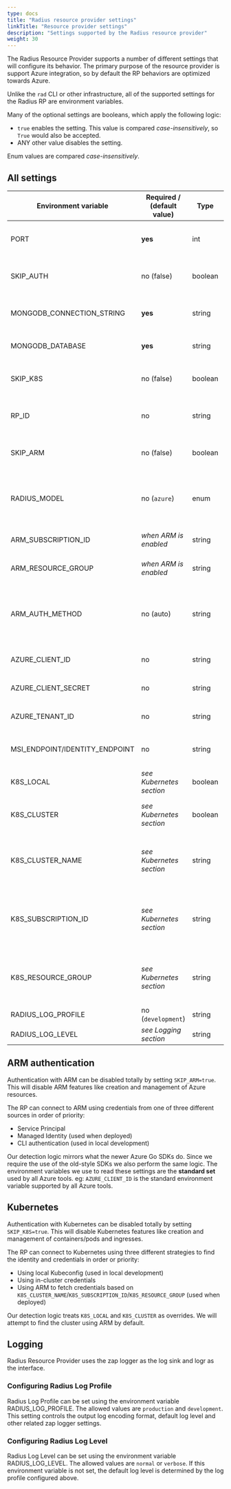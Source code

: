 ```yaml
---
type: docs
title: "Radius resource provider settings"
linkTitle: "Resource provider settings"
description: "Settings supported by the Radius resource provider"
weight: 30
---
```


The Radius Resource Provider supports a number of different settings that will configure its behavior. The primary purpose of the resource provider is support Azure integration, so by default the RP behaviors are optimized towards Azure.

Unlike the `rad` CLI or other infrastructure, all of the supported settings for the Radius RP are environment variables.

Many of the optional settings are booleans, which apply the following logic:

- `true` enables the setting. This value is compared *case-insensitively*, so `True` would also be accepted.
- ANY other value disables the setting. 

Enum values are compared *case-insensitively*.

## All settings

| Environment variable           | Required / (default value) | Type    | Description                                                                                                                                  |
| ------------------------------ | -------------------------- | ------- | -------------------------------------------------------------------------------------------------------------------------------------------- |
| PORT                           | **yes**                    | int     | Configures the HTTP listening port of the RP. Must be a valid port number.                                                                   |
| SKIP_AUTH                      | no (false)                 | boolean | Optionally skip authentication checks for inbound HTTP requests to the RP.                                                                   |
| MONGODB_CONNECTION_STRING      | **yes**                    | string  | Configures the connection string of the MongoDB database used to store resources.                                                            |
| MONGODB_DATABASE               | **yes**                    | string  | Configures the name of the MongoDB database used to store resources.                                                                         |
| SKIP_K8S                       | no (false)                 | boolean | Optionally skip connecting to Kubernetes. This means that Kubernetes resources will not be supported.   
| RP_ID                          | no                         | string | Optionally specify a unique identifier for the RP instance which will be used for logging.
| SKIP_ARM                       | no (false)                 | boolean | Optionally skip connecting to ARM. This means that Azure resources will not be supported.                                                    |
| RADIUS_MODEL                   | no (`azure`)               | enum    | Configures the application model to use. This defines the set of support components and output resources. Supported values: `azure`, `k8s`.  |
| ARM_SUBSCRIPTION_ID            | *when ARM is enabled*      | string  | Configures the subscription id used for ARM operations.                                                                                      |
| ARM_RESOURCE_GROUP             | *when ARM is enabled*      | string  | Configures the resource group used for ARM operations.                                                                                       |
| ARM_AUTH_METHOD                | no (auto)                  | string  | Configures explicitly which type of credentials the RP will use for ARM (Managed,ServicePrincipal, Cli). By default the RP will autodetect the credential type |
| AZURE_CLIENT_ID                | no                         | string  | Configures the client id of a service principal for ARM authentication.                                                                      |
| AZURE_CLIENT_SECRET            | no                         | string  | Configures the client secret of a service principal for ARM authentication.                                                                  |
| AZURE_TENANT_ID                | no                         | string  | Configures the AAD tenant of a service principal for ARM authentication.                                                                     |
| MSI_ENDPOINT/IDENTITY_ENDPOINT | no                         | string  | Used to detect whether the RP should use managed identity for ARM authentication.                                                            |
| K8S_LOCAL                      | *see Kubernetes section*   | boolean | Configures the Kubernetes connection to use the local Kubernetes context.                                                                    |
| K8S_CLUSTER                    | *see Kubernetes section*   | boolean | Configures the Kubernetes connection to use the Kubernetes in-cluster config.                                                                |
| K8S_CLUSTER_NAME               | *see Kubernetes section*   | string  | Configures the resource name of an AKS cluster. Used to identify and connect to the Kubernetes cluster by retrieving credentials from ARM.   |
| K8S_SUBSCRIPTION_ID            | *see Kubernetes section*   | string  | Configures the subscription id of an AKS cluster. Used to identify and connect to the Kubernetes cluster by retrieving credentials from ARM. |
| K8S_RESOURCE_GROUP             | *see Kubernetes section*   | string  | Configures the resource group of an AKS cluster. Used to identify and connect to the Kubernetes cluster by retrieving credentials from ARM.  |
| RADIUS_LOG_PROFILE                 | no (`development`)   | string  | Configures the log profile for Radius |
| RADIUS_LOG_LEVEL                   | *see Logging section*   | string  | Configures the log level for Radius |

## ARM authentication

Authentication with ARM can be disabled totally by setting `SKIP_ARM=true`. This will disable ARM features like creation and management of Azure resources.

The RP can connect to ARM using credentials from one of three different sources in order of priority:

- Service Principal
- Managed Identity (used when deployed)
- CLI authentication (used in local development)

Our detection logic mirrors what the newer Azure Go SDKs do. Since we require the use of the old-style SDKs we also perform the same logic. The environment variables we use to read these settings are the **standard set** used by all Azure tools. eg: `AZURE_CLIENT_ID` is the standard environment variable supported by all Azure tools. 

## Kubernetes

Authentication with Kubernetes can be disabled totally by setting `SKIP_K8S=true`. This will disable Kubernetes features like creation and management of containers/pods and ingresses.

The RP can connect to Kubernetes using three different strategies to find the identity and credentials in order or priority:

- Using local Kubeconfig (used in local development)
- Using in-cluster credentials
- Using ARM to fetch credentials based on `K8S_CLUSTER_NAME`/`K8S_SUBSCRIPTION_ID`/`K8S_RESOURCE_GROUP` (used when deployed)

Our detection logic treats `K8S_LOCAL` and `K8S_CLUSTER` as overrides. We will attempt to find the cluster using ARM by default.

## Logging

Radius Resource Provider uses the zap logger as the log sink and logr as the interface.

### Configuring Radius Log Profile
Radius Log Profile can be set using the environment variable RADIUS_LOG_PROFILE. The allowed values are `production` and `development`. This setting controls the output log encoding format, default log level and other related zap logger settings.

### Configuring Radius Log Level
Radius Log Level can be set using the environment variable RADIUS_LOG_LEVEL. The allowed values are `normal` or `verbose`. If this environment variable is not set, the default log level is determined by the log profile configured above.